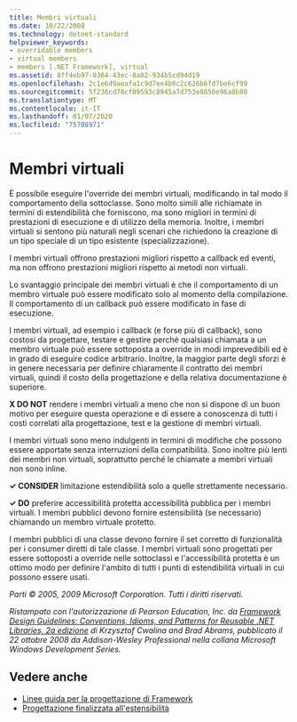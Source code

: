 ```yaml
---
title: Membri virtuali
ms.date: 10/22/2008
ms.technology: dotnet-standard
helpviewer_keywords:
- overridable members
- virtual members
- members [.NET Framework], virtual
ms.assetid: 8ff4eb97-0364-43ec-8a02-934b5cd94d19
ms.openlocfilehash: 2c1e6d9aeafa1c9d7ee4b0c2c626b6fd7be6cf99
ms.sourcegitcommit: 5f236cd78cf09593c8945a7d753e0850e96a0b80
ms.translationtype: MT
ms.contentlocale: it-IT
ms.lasthandoff: 01/07/2020
ms.locfileid: "75708971"
---
```

# <a name="virtual-members"></a>Membri virtuali
È possibile eseguire l'override dei membri virtuali, modificando in tal modo il comportamento della sottoclasse. Sono molto simili alle richiamate in termini di estendibilità che forniscono, ma sono migliori in termini di prestazioni di esecuzione e di utilizzo della memoria. Inoltre, i membri virtuali si sentono più naturali negli scenari che richiedono la creazione di un tipo speciale di un tipo esistente (specializzazione).  
  
 I membri virtuali offrono prestazioni migliori rispetto a callback ed eventi, ma non offrono prestazioni migliori rispetto ai metodi non virtuali.  
  
 Lo svantaggio principale dei membri virtuali è che il comportamento di un membro virtuale può essere modificato solo al momento della compilazione. Il comportamento di un callback può essere modificato in fase di esecuzione.  
  
 I membri virtuali, ad esempio i callback (e forse più di callback), sono costosi da progettare, testare e gestire perché qualsiasi chiamata a un membro virtuale può essere sottoposta a override in modi imprevedibili ed è in grado di eseguire codice arbitrario. Inoltre, la maggior parte degli sforzi è in genere necessaria per definire chiaramente il contratto dei membri virtuali, quindi il costo della progettazione e della relativa documentazione è superiore.  
  
 **X DO NOT** rendere i membri virtuali a meno che non si dispone di un buon motivo per eseguire questa operazione e di essere a conoscenza di tutti i costi correlati alla progettazione, test e la gestione di membri virtuali.  
  
 I membri virtuali sono meno indulgenti in termini di modifiche che possono essere apportate senza interruzioni della compatibilità. Sono inoltre più lenti dei membri non virtuali, soprattutto perché le chiamate a membri virtuali non sono inline.  
  
 **✓ CONSIDER** limitazione estendibilità solo a quelle strettamente necessario.  
  
 **✓ DO** preferire accessibilità protetta accessibilità pubblica per i membri virtuali. I membri pubblici devono fornire estensibilità (se necessario) chiamando un membro virtuale protetto.  
  
 I membri pubblici di una classe devono fornire il set corretto di funzionalità per i consumer diretti di tale classe. I membri virtuali sono progettati per essere sottoposti a override nelle sottoclassi e l'accessibilità protetta è un ottimo modo per definire l'ambito di tutti i punti di estendibilità virtuali in cui possono essere usati.  
  
 *Parti © 2005, 2009 Microsoft Corporation. Tutti i diritti riservati.*  
  
 *Ristampato con l'autorizzazione di Pearson Education, Inc. da [Framework Design Guidelines: Conventions, Idioms, and Patterns for Reusable .NET Libraries, 2a edizione](https://www.informit.com/store/framework-design-guidelines-conventions-idioms-and-9780321545619) di Krzysztof Cwalina and Brad Abrams, pubblicato il 22 ottobre 2008 da Addison-Wesley Professional nella collana Microsoft Windows Development Series.*  
  
## <a name="see-also"></a>Vedere anche

- [Linee guida per la progettazione di Framework](../../../docs/standard/design-guidelines/index.md)
- [Progettazione finalizzata all'estensibilità](../../../docs/standard/design-guidelines/designing-for-extensibility.md)
